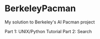 # BerkeleyPacman
My solution to Berkeley's AI Pacman project

Part 1: UNIX/Python Tutorial 
Part 2: Search

